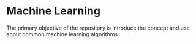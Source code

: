 # Machine Learning

The primary objective of the repository is introduce the concept and use about common machine learning algorithms

